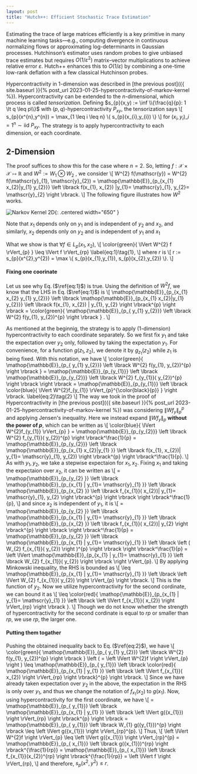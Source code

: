 ```yaml
---
layout: post
title: "Hutch++: Efficient Stochastic Trace Estimation"
---
```

Estimating the trace of large matrices efficiently is a key primitive in many machine learning tasks—e.g., computing divergence in continuous normalizing flows or approximating log-determinants in Gaussian processes. 
Hutchinson’s estimator uses random probes to give unbiased trace estimates but requires $O\bigl(1/\varepsilon^2 \bigr)$ matrix–vector multiplications to achieve relative error $\varepsilon$.
Hutch++ enhances this to $O\bigl(1/\varepsilon \bigr)$ by combining a one-time low-rank deflation with a few classical Hutchinson probes.

Hypercontractivity in $1$-dimension was described in
[the previous post]({{ site.baseurl }}{% post_url 2023-01-25-hypercontractivity-of-markov-kernel %}).
Hypercontractivity can be extended to
the $n$-dimensional, which process is called $\textit{tensorization}$.
Defining 
    $s_{p}(x,y) := \inf \\{\frac{q}{p}: 1 \lt q \leq p\\}$ with $(p,q)$-hypercontractivity $P_{xy}$,
the tensorization says 
\\[
    s_{p}(x^{n},y^{n}) = \max_{1 \leq i \leq n} \\{ s_{p}(x_{i},y_{i}) \\} 
\\]
for $(x_{i},y_{i})\_{i=1}^{n} \sim \text{iid} \  P_{xy}$.
The strategy is to apply hypercontractivity to each dimension, or each coordinate.

## 2-Dimension
The proof suffices to show this for the case where $n=2$.
So, letting $f: \mathcal{X} \times \mathcal{X} \mapsto \mathbb{R}$ and $W^{2} := W_{1} \otimes W_{2}$ ,
we consider
\\[
	W^{2} f(\mathscr{y})
        =
        W^{2} f(\mathscr{y}\_{1}, \mathscr{y}\_{2})
        =
        \mathop{\mathbb{E}}\_{p_{x_{1} x_{2}|y_{1} y_{2}}}
        \left \lbrack
        f(x_{1}, x_{2}) |y_{1}= \mathscr{y}\_{1}, y_{2}= \mathscr{y}\_{2}
        \right \rbrack.
\\]
The following figure illustrates how $W^{2}$ works.

![Narkov Kernel 2D]({{site.baseurl}}/img/HC/fig_g_wf_2d.png){: .centered width="650" }

Note that $x_{1}$ depends only on $y_{1}$ and is independent of $y_{2}$ and $x_{2}$, 
and similarly, $x_{2}$ depends only on $y_{2}$ and is independent of $y_{1}$ and $x_{1}$

What we show is that $\forall f \in L_{p}(x_{1}, x_{2})$,
\\[
    \color{green}{
    \lVert W^{2} f \rVert_{p}
    }
    \leq
    \lVert f \rVert_{rp} \label{eq:1}\tag{1},
\\]
where $r$ is
\\[
r := s_{p}(x^{2},y^{2}) = \max \\{ s_{p}(x_{1},y_{1}), s_{p}(x_{2},y_{2}) \\}.
\\]

#### Fixing one coorinate
Let us see why Eq.$\,$($\ref{eq:1}$) is true.
Using the definition of $W^{2} f$, we know that the LHS in Eq.$\,$($\ref{eq:1}$) is
\\[
	\mathop{\mathbb{E}}\_{p_{x_{1} x_{2} y_{1} y_{2}}}
        \left \lbrack
        \mathop{\mathbb{E}}\_{p_{x_{1} x_{2}|y_{1} y_{2}}}
        \left \lbrack f(x_{1}, x_{2}) | y_{1}, y_{2}
        \right \rbrack^{p}
        \right \rbrack 
        =
        \color{green}{
        \mathop{\mathbb{E}}\_{p_{ y_{1} y_{2}}} \left \lbrack
        W^{2} f(y_{1}, y_{2})^{p}
        \right \rbrack
        }
        .
\\]

As mentioned at the beginnig, the strategy is to apply (1-dimension) hypercontractivity to each coordinate separately.
So we first fix $y_{1}$ and take the expectation over $y_{2}$ only, followed by taking the expectation $y_{1}$.
For convenience, for a function $g(z_{1}, z_{2})$, we denote it by $g_{z_{1}}( z_{2})$ while $z_{1}$ is being fixed.
With this notation, we have
\\[
        \color{green}{
        \mathop{\mathbb{E}}\_{p_{ y_{1} y_{2}}} \left \lbrack
        W^{2} f(y_{1}, y_{2})^{p}
        \right \rbrack
        }
        =
        \mathop{\mathbb{E}}\_{p_{y_{1}}} \left \lbrack
        \mathop{\mathbb{E}}\_{p_{y_{2}}} \left \lbrack
        W^{2} f_{y_{1}}( y_{2})^{p}
        \right \rbrack
        \right \rbrack
        =
        \mathop{\mathbb{E}}\_{p_{y_{1}}} \left \lbrack
        \color{blue}{
        \lVert W^{2}f_{y_{1}} \rVert_{p}^{\color{black}{p}}
        }
        \right \rbrack. \label{eq:2}\tag{2}
\\]
The way we took in the proof of Hypercontractivity in
[the previous post]({{ site.baseurl }}{% post_url 2023-01-25-hypercontractivity-of-markov-kernel %})
was considering $\lVert Wf_{y} \rVert_{p}^{p}$ and applying Jensen's inequality.
Here we instead expand $\lVert Wf_{y} \rVert_{p}$ **without the power of $p$**,
which can be written as
\\[
        \color{blue}{
        \lVert W^{2}f_{y_{1}} \rVert_{p}
        }
        =
        \mathop{\mathbb{E}}\_{p_{y_{2}}} \left \lbrack
        W^{2} f_{y_{1}}( y_{2})^{p}
        \right \rbrack^\frac{1}{p}
        =
        \mathop{\mathbb{E}}\_{p_{y_{2}}} \left \lbrack
        \mathop{\mathbb{E}}\_{p_{x_{1} x_{2}|y_{1} }}
        \left \lbrack f(x_{1}, x_{2})| y_{1}= \mathscr{y}\_{1}, y_{2})
        \right \rbrack^{p}
        \right \rbrack^\frac{1}{p}.
\\]
As with $y_{1}, y_{2}$, we take a stepwise expectaion for $x_{1}, x_{2}$.
Fixing $x_{1}$ and taking the expectaion over $x_{2}$, it can be written as 
\\[
        =
        \mathop{\mathbb{E}}\_{p_{y_{2} }} \left \lbrack
        \mathop{\mathbb{E}}\_{p_{x_{1} | y_{1}= \mathscr{y}\_{1} }} \left \lbrack
        \mathop{\mathbb{E}}\_{p_{x_{2} }} \left \lbrack
        f_{x_{1}}( x_{2})| y_{1}= \mathscr{y}\_{1}, y_{2}
        \right \rbrack^{p}
        \right \rbrack
        \right \rbrack^\frac{1}{p},
\\]
and since $x_{2}$ is independent of $y_{1}$, it is 
\\[
        =
        \mathop{\mathbb{E}}\_{p_{y_{2} }} \left \lbrack
        \mathop{\mathbb{E}}\_{p_{x_{1} | y_{1}= \mathscr{y}\_{1} }} \left \lbrack
        \mathop{\mathbb{E}}\_{p_{x_{2} }} \left \lbrack
        f_{x_{1}}( x_{2})| y_{2}
        \right \rbrack^{p}
        \right \rbrack
        \right \rbrack^\frac{1}{p}
        =
        \mathop{\mathbb{E}}\_{p_{y_{2} }} \left \lbrack
        \mathop{\mathbb{E}}\_{p_{x_{1} | y_{1}= \mathscr{y}\_{1} }} \left \lbrack
        \left (
        W_{2}  f_{x_{1}}( y_{2})
        \right )^{p}
        \right \rbrack
        \right \rbrack^\frac{1}{p}
        =
        \left \lVert
        \mathop{\mathbb{E}}\_{p_{x_{1} | y_{1}= \mathscr{y}\_{1} }} \left \lbrack
        W_{2}  f_{x_{1}}( y_{2})
        \right \rbrack
        \right \rVert_{p}.
\\]
By applying Minkowski inequality, the RHS is bounded as
\\[
        \leq
        \mathop{\mathbb{E}}\_{p_{x_{1} | y_{1}= \mathscr{y}\_{1} }} \left \lbrack
        \left \lVert
        W_{2}  f_{x_{1}}( y_{2})
        \right \rVert_{p}
        \right \rbrack.
\\]
This is the function of $y_{2}$.
Now we utilize hypercontractivity for the second cordinate,
we can bound it as
\\[
        \leq
        \color{red}{
        \mathop{\mathbb{E}}\_{p_{x_{1} | y_{1}= \mathscr{y}\_{1} }} \left \lbrack
        \left \lVert
        f_{x_{1}}( x_{2})
        \right \rVert_{rp}
        \right \rbrack
        }.
\\]
Though we do not know whether the strength of hypercontractivity for the second cordinate is equal to $rp$ or smaller than $rp$,
we use $rp$, the larger one.

#### Putting them togather

Pushing the obtained inequality back to Eq.$\,$($\ref{eq:2}$), we have
\\[
        \color{green}{
        \mathop{\mathbb{E}}\_{p_{ y_{1} y_{2}}} \left \lbrack
        W^{2} f(y_{1}, y_{2})^{p}
        \right \rbrack
        }
        \left (
        =
        \left \lVert
        W^{2}f
        \right \rVert_{p}
        \right )
        \leq
        \mathop{\mathbb{E}}\_{p_{ y_{1}}} \left \lbrack
        \color{red}{
        \mathop{\mathbb{E}}\_{p_{x_{1} | y_{1} }} \left \lbrack
        \left \lVert
        f_{x_{1}}( x_{2})
        \right \rVert_{rp}
        \right \rbrack}^{p}
        \right \rbrack.
\\]
Since we have already taken expectation over $y_{2}$ in the above,
the expectation in the RHS is only over $y_{1}$, 
and thus we change the notation of $f_{x_{1}}( x_{2})$ to $g(x_{1})$.
Now, using hypercontractivity for the first coordinate, we have
\\[
        =
        \mathop{\mathbb{E}}\_{p_{ y_{1}}} \left \lbrack
        \mathop{\mathbb{E}}\_{p_{x_{1} | y_{1} }} \left \lbrack
        \left \lVert
        g({x_{1}})
        \right \rVert_{rp}
        \right \rbrack^{p}
        \right \rbrack
        =
        \mathop{\mathbb{E}}\_{p_{ y_{1}}} \left \lbrack
        W_{1} g({y_{1}})^{p}
        \right \rbrack
        \leq
        \left \lVert
        g({x_{1}})
        \right \rVert_{rp}^{p}.
\\]
Thus,
\\[
        \left \lVert
        W^{2}f
        \right \rVert_{p}
        \leq
        \left \lVert
        g({x_{1}})
        \right \rVert_{rp}^{p}
        =
        \mathop{\mathbb{E}}\_{p_{ x_{1}}} \left \lbrack
        g({x_{1}})^{rp}
        \right \rbrack^{\frac{1}{rp}}
        =
        \mathop{\mathbb{E}}\_{p_{ x_{1}}} \left \lbrack
        f_{x_{1}}(x_{2})^{rp}
        \right \rbrack^{\frac{1}{rp}}
        =
        \left \lVert
        f
        \right \rVert_{rp},
\\]
and therefore, $s_{p}(x^{2},y^{2}) \leq r$.
